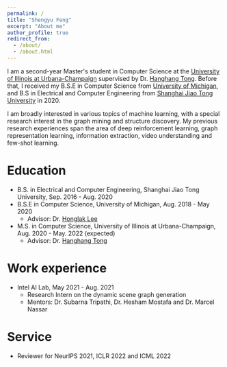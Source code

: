 ```yaml
---
permalink: /
title: "Shengyu Feng"
excerpt: "About me"
author_profile: true
redirect_from: 
  - /about/
  - /about.html
---
```



I am a second-year Master's student in Computer Science at the [University of Illinois at Urbana-Champaign](https://illinois.edu/) supervised by Dr. [Hanghang Tong](http://tonghanghang.org/). Before that, I received my B.S.E in Computer Science from [University of Michigan](https://umich.edu/), and B.S in Electrical and Computer Engineering from [Shanghai Jiao Tong University](https://en.sjtu.edu.cn/) in 2020.

I am broadly interested in various topics of machine learning, with a special research interest in the graph mining and structure discovery. My previous research experiences span the area of deep reinforcement learning, graph representation learning, information extraction, video understanding and few-shot learning.

Education
======
* B.S. in Electrical and Computer Engineering, Shanghai Jiao Tong University, Sep. 2016 - Aug. 2020 
* B.S.E in Computer Science, University of Michigan, Aug. 2018 - May 2020
    * Advisor: Dr. [Honglak Lee](https://web.eecs.umich.edu/~honglak/)
* M.S. in Computer Science, University of Illinois at Urbana-Champaign, Aug. 2020 - May. 2022 (expected)
    * Advisor: Dr. [Hanghang Tong](http://tonghanghang.org/)

Work experience
======

* Intel AI Lab, May 2021 - Aug. 2021
  * Research Intern on the dynamic scene graph generation
  * Mentors: Dr. Subarna Tripathi, Dr. Hesham Mostafa and Dr. Marcel Nassar
  
Service 
======
* Reviewer for NeurIPS 2021, ICLR 2022 and ICML 2022
